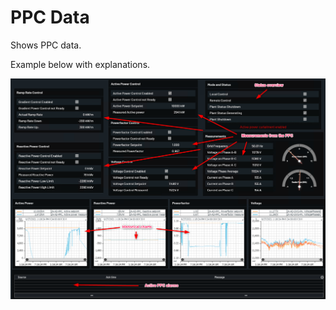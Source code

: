# PPC Data

Shows PPC data.

Example below with explanations.

![PPC data](../Images/PPC%20data.png)